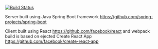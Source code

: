 
[![Build Status](https://cloud.drone.io/api/badges/youssef-sherif/countrybook/status.svg)](https://cloud.drone.io/youssef-sherif/countrybook)

Server built using Java Spring Boot framework https://github.com/spring-projects/spring-boot

Client built using React https://github.com/facebook/react and webpack build is based on ejected Create React App https://github.com/facebook/create-react-app
